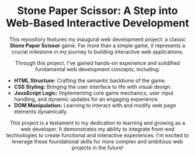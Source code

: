 <h1 align="center">Stone Paper Scissor: A Step into Web-Based Interactive Development</h1>

<p align="center">
  This repository features my inaugural web development project: a classic <strong>Stone Paper Scissor</strong> game.
  Far more than a simple game, it represents a crucial milestone in my journey to building interactive web applications.
</p>

<p align="center">
  Through this project, I've gained hands-on experience and solidified fundamental web development concepts, including:
</p>

<ul>
  <li><strong>HTML Structure:</strong> Crafting the semantic backbone of the game.</li>
  <li><strong>CSS Styling:</strong> Bringing the user interface to life with visual design.</li>
  <li><strong>JavaScript Logic:</strong> Implementing core game mechanics, user input handling, and dynamic updates for an engaging experience.</li>
  <li><strong>DOM Manipulation:</strong> Learning to interact with and modify web page elements dynamically.</li>
</ul>

<p align="center">
  This project is a testament to my dedication to learning and growing as a web developer.
  It demonstrates my ability to integrate front-end technologies to create functional and interactive experiences.
  I'm excited to leverage these foundational skills for more complex and ambitious web projects in the future!
</p>
